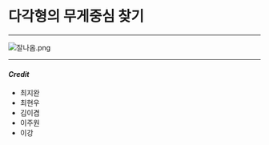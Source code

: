 # 다각형의 무게중심 찾기

- - -
![잘나옴.png](%C0%DF%B3%AA%BF%C8.png)
- - -
#### _Credit_
- 최지완
- 최현우
- 김이겸
- 이주원
- 이강
